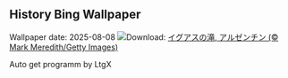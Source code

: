 ## History Bing Wallpaper
Wallpaper date: 2025-08-08
![](https://www.bing.com/th?id=OHR.IguazuArgentina_JA-JP1040777979_UHD.jpg&w=1000)Download: [イグアスの滝, アルゼンチン (© Mark Meredith/Getty Images)](https://www.bing.com/th?id=OHR.IguazuArgentina_JA-JP1040777979_UHD.jpg)

Auto get programm by LtgX
